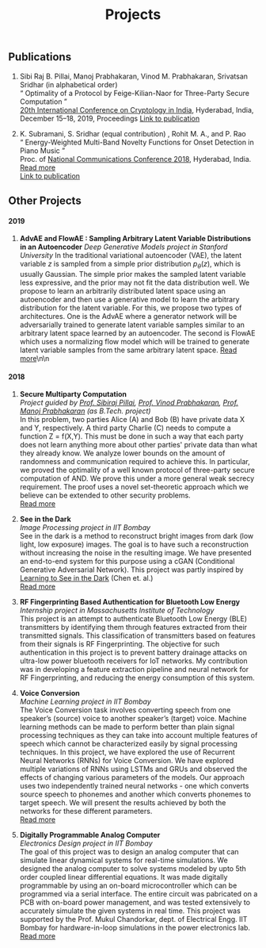 ﻿---
layout: page
title: Projects
permalink: /projects
---

## **Publications** ##
1. Sibi Raj B. Pillai, Manoj Prabhakaran, Vinod M. Prabhakaran, Srivatsan Sridhar (in alphabetical order)<br/>
“ Optimality of a Protocol by Feige-Kilian-Naor for Three-Party Secure Computation ”<br/>
[20th International Conference on Cryptology in India](https://www.isical.ac.in/~indocrypt2019/#/), Hyderabad, India, December 15–18, 2019, Proceedings
[Link to publication](https://doi.org/10.1007/978-3-030-35423-7_11)

1. K. Subramani, S. Sridhar (equal contribution) , Rohit M. A., and P. Rao<br/>
“ Energy-Weighted Multi-Band Novelty Functions for Onset Detection in Piano Music ”<br/>
Proc. of [National Communications Conference 2018](https://www.iith.ac.in/~ncc2018/), Hyderabad, India.<br/>
[Read more](/onset_detection)<br/>
[Link to publication](https://www.ee.iitb.ac.in/student/~daplab/publications/2018/p154-subramani.pdf)

## **Other Projects** ##
#### 2019 ####
1. **AdvAE and FlowAE : Sampling Arbitrary Latent Variable Distributions in an Autoencoder**
*Deep Generative Models project in Stanford University*
In the traditional variational autoencoder (VAE), the latent variable $z$ is sampled from a simple prior distribution $p_{\theta}(z)$, which is usually Gaussian. The simple prior makes the sampled latent variable less expressive, and the prior may not fit the data distribution well. We propose to learn an arbitrarily distributed latent space using an autoencoder and then use a generative model to learn the arbitrary distribution for the latent variable.
For this, we propose two types of architectures. One is the AdvAE where a generator network will be adversarially trained to generate latent variable samples similar to an arbitrary latent space learned by an autoencoder. The second is FlowAE which uses a normalizing flow model which will be trained to generate latent variable samples from the same arbitrary latent space.
[Read more](/advae)\n\n

#### 2018 ####
1. **Secure Multiparty Computation**<br/>
*Project guided by [Prof. Sibiraj Pillai](https://www.ee.iitb.ac.in/~bsraj/), [Prof. Vinod Prabhakaran](http://www.tcs.tifr.res.in/~vinodmp/), [Prof. Manoj Prabhakaran](https://www.cse.iitb.ac.in/~mp/) (as B.Tech. project)*<br/>
In this problem, two parties Alice (A) and Bob (B) have private data X and Y, respectively. A third party Charlie (C) needs to compute a function Z = f(X,Y). This must be done in such a way that each party does not learn anything more about other parties' private data than what they already know. We analyze lower bounds on the amount of randomness and communication required to achieve this. In particular, we proved the optimality of a well known protocol of three-party secure computation of AND. We prove this under a more general weak secrecy requirement. The proof uses a novel set-theoretic approach which we believe can be extended to other security problems.<br/>
[Read more](/secure_comp)

1. **See in the Dark**<br/>
*Image Processing project in IIT Bombay*<br/>
See in the dark is a method to reconstruct bright images from dark (low light, low exposure) images. The goal is to have such a reconstruction without increasing the noise in the resulting image. We have presented an end-to-end system for this purpose using a cGAN (Conditional Generative Adversarial Network). This project was partly inspired by [Learning to See in the Dark](https://arxiv.org/abs/1805.01934) (Chen et. al.)<br/>
[Read more](/see_in_the_dark)

1. **RF Fingerprinting Based Authentication for Bluetooth Low Energy**<br/>
*Internship project in Massachusetts Institute of Technology*<br/>
This project is an attempt to authenticate Bluetooth Low Energy (BLE) transmitters by identifying them through features extracted from their transmitted signals. This classification of transmitters based on features from their signals is RF Fingerprinting. The objective for such authentication in this project is to prevent battery drainage attacks on ultra-low power bluetooth receivers for IoT networks. My contribution was in developing a feature extraction pipeline and neural network for RF Fingerprinting, and reducing the energy consumption of this system.<br/>

1. **Voice Conversion**<br/>
*Machine Learning project in IIT Bombay*<br/>
The Voice Conversion task involves converting speech from one speaker’s (source) voice to another speaker’s (target) voice. Machine learning methods can be made to perform better than plain signal processing techniques as they can take into account multiple features of speech which cannot be characterized easily by signal processing techniques. In this 
project, we have explored the use of Recurrent Neural Networks (RNNs) for Voice Conversion. We have explored multiple variations of RNNs using LSTMs and GRUs and observed the effects of changing various parameters of the models. Our approach uses two independently trained neural networks - one which converts source speech to phonemes and another which converts phonemes to target speech. We will present the results achieved by both the networks for these different parameters.<br/>
[Read more](/voice_conversion)

1. **Digitally Programmable Analog Computer**<br/>
*Electronics Design project in IIT Bombay*<br/>
The goal of this project was to design an analog computer that can simulate linear dynamical systems for real-time simulations. We designed the analog computer to solve systems modeled by upto 5th order coupled linear differential equations. It was made digitally programmable by using an on-board microcontroller which can be programmed via a serial interface. The entire circuit was pabricated on a PCB with on-board power management, and was tested extensively to accurately simulate the given systems in real time. This project was supported by the Prof. Mukul Chandorkar, dept. of Electrical Engg. IIT Bombay for hardware-in-loop simulations in the power electronics lab.<br/>
[Read more](/dpac)
